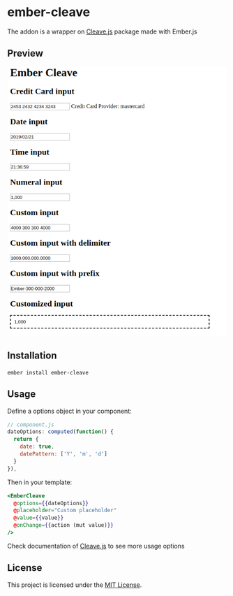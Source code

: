 ember-cleave
==============================================================================

The addon is a wrapper on [Cleave.js](https://github.com/nosir/cleave.js) package made with Ember.js

Preview
------------------------------------------------------------------------------
![alt text](https://raw.githubusercontent.com/Rxbsxn/Ember-cleave/master/addon-preview.png "Addon preview")


Installation
------------------------------------------------------------------------------

```
ember install ember-cleave
```


Usage
------------------------------------------------------------------------------
Define a options object in your component:
```js
// component.js
dateOptions: computed(function() {
  return {
    date: true,
    datePattern: ['Y', 'm', 'd']
  }
}),
```

Then in your template:

```hbs
<EmberCleave
  @options={{dateOptions}}
  @placeholder="Custom placeholder"
  @value={{value}}
  @onChange={{action (mut value)}}
/>
```

Check documentation of [Cleave.js](https://nosir.github.io/cleave.js/) to see more usage options


License
------------------------------------------------------------------------------

This project is licensed under the [MIT License](LICENSE.md).
